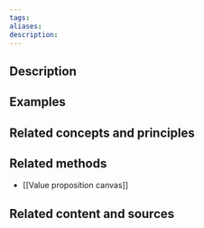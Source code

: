 ```yaml
---
tags: 
aliases: 
description:
---
```


## Description


## Examples 


## Related concepts and principles


## Related methods
- [[Value proposition canvas]]

## Related content and sources
